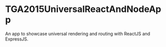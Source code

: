 # TGA2015UniversalReactAndNodeApp
An app to showcase universal rendering and routing with ReactJS and ExpressJS.
